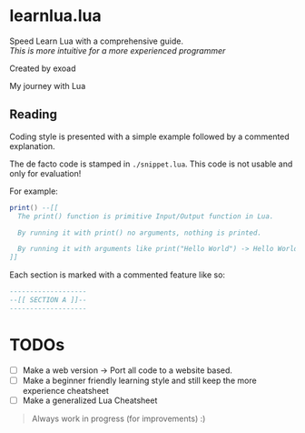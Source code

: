 # learnlua.lua

Speed Learn Lua with a comprehensive guide.<br>
*This is more intuitive for a more experienced programmer*

Created by exoad

My journey with Lua

## Reading

Coding style is presented with a simple example followed by a commented explanation.

The de facto code is stamped in `./snippet.lua`. This code is not usable and only for evaluation!

For example:<br>
```lua
print() --[[
  The print() function is primitive Input/Output function in Lua.

  By running it with print() no arguments, nothing is printed.

  By running it with arguments like print("Hello World") -> Hello World will be printed to the STDOUT
]]
```

Each section is marked with a commented feature like so:<br>
```lua
-------------------
--[[ SECTION A ]]--
-------------------
```

# TODOs

- [ ] Make a web version -> Port all code to a website based.
- [ ] Make a beginner friendly learning style and still keep the more experience cheatsheet
- [ ] Make a generalized Lua Cheatsheet

> Always work in progress (for improvements) :)
